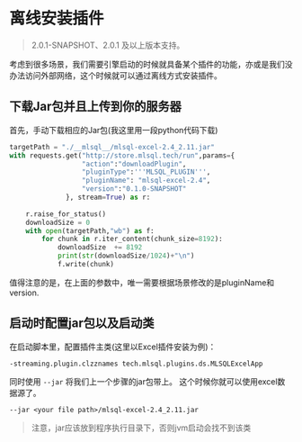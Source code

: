 # 离线安装插件

> 2.0.1-SNAPSHOT、2.0.1 及以上版本支持。

考虑到很多场景，我们需要引擎启动的时候就具备某个插件的功能，亦或是我们没办法访问外部网络，这个时候就可以通过离线方式安装插件。

## 下载Jar包并且上传到你的服务器
首先，手动下载相应的Jar包(我这里用一段python代码下载)

```python
targetPath = "./__mlsql__/mlsql-excel-2.4_2.11.jar"
with requests.get("http://store.mlsql.tech/run",params={
                  "action":"downloadPlugin",
                  "pluginType":'''MLSQL_PLUGIN''',
                  "pluginName": "mlsql-excel-2.4",
                  "version":"0.1.0-SNAPSHOT"
              }, stream=True) as r:
    
    r.raise_for_status()
    downloadSize = 0
    with open(targetPath,"wb") as f:
        for chunk in r.iter_content(chunk_size=8192):
            downloadSize  += 8192
            print(str(downloadSize/1024)+"\n")
            f.write(chunk)
```

值得注意的是，在上面的参数中，唯一需要根据场景修改的是pluginName和version.

## 启动时配置jar包以及启动类

在启动脚本里，配置插件主类(这里以Excel插件安装为例)：

```
-streaming.plugin.clzznames tech.mlsql.plugins.ds.MLSQLExcelApp
```

同时使用 `--jar` 将我们上一个步骤的jar包带上。 这个时候你就可以使用excel数据源了。

```
--jar <your file path>/mlsql-excel-2.4_2.11.jar
```

> 注意，jar应该放到程序执行目录下，否则jvm启动会找不到该类